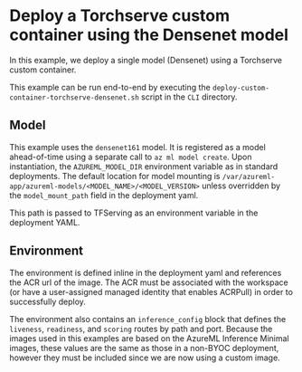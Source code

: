 # Deploy a Torchserve custom container using the Densenet model

In this example, we deploy a single model (Densenet) using a Torchserve custom container. 

This example can be run end-to-end by executing the `deploy-custom-container-torchserve-densenet.sh` script in the `CLI` directory. 

## Model

This example uses the `densenet161` model. It is registered as a model ahead-of-time using a separate call to `az ml model create`. Upon instantiation, the `AZUREML_MODEL_DIR` environment variable as in standard deployments. The default location for model mounting is `/var/azureml-app/azureml-models/<MODEL_NAME>/<MODEL_VERSION>` unless overridden by the `model_mount_path` field in the deployment yaml. 

This path is passed to TFServing as an environment variable in the deployment YAML. 

## Environment
The environment is defined inline in the deployment yaml and references the ACR url of the image. The ACR must be associated with the workspace (or have a user-assigned managed identity that enables ACRPull) in order to successfully deploy.

The environment also contains an `inference_config` block that defines the `liveness`, `readiness`, and `scoring` routes by path and port. Because the images used in this examples are based on the AzureML Inference Minimal images, these values are the same as those in a non-BYOC deployment, however they must be included since we are now using a custom image. 